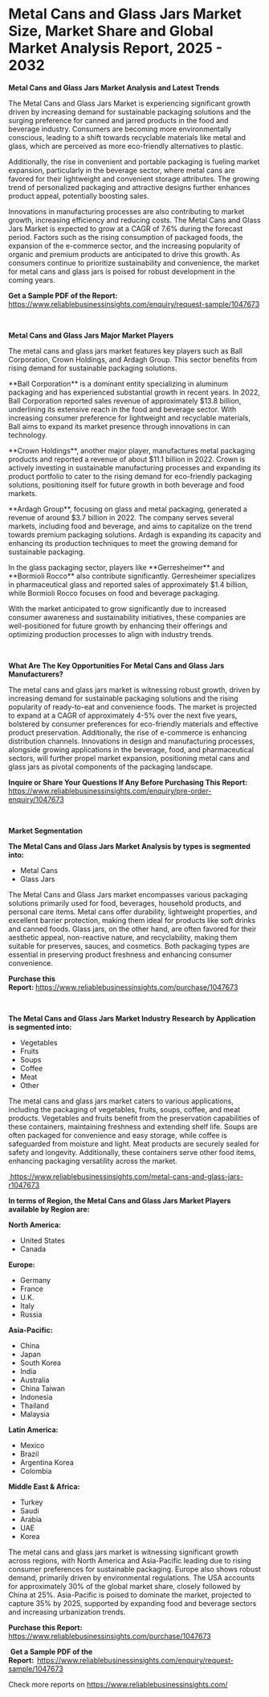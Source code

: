 <p><h1>Metal Cans and Glass Jars Market Size, Market Share and Global Market Analysis Report, 2025 - 2032</h1></p><p><strong>Metal Cans and Glass Jars Market Analysis and Latest Trends</strong></p>
<p><p>The Metal Cans and Glass Jars Market is experiencing significant growth driven by increasing demand for sustainable packaging solutions and the surging preference for canned and jarred products in the food and beverage industry. Consumers are becoming more environmentally conscious, leading to a shift towards recyclable materials like metal and glass, which are perceived as more eco-friendly alternatives to plastic. </p><p>Additionally, the rise in convenient and portable packaging is fueling market expansion, particularly in the beverage sector, where metal cans are favored for their lightweight and convenient storage attributes. The growing trend of personalized packaging and attractive designs further enhances product appeal, potentially boosting sales.</p><p>Innovations in manufacturing processes are also contributing to market growth, increasing efficiency and reducing costs. The Metal Cans and Glass Jars Market is expected to grow at a CAGR of 7.6% during the forecast period. Factors such as the rising consumption of packaged foods, the expansion of the e-commerce sector, and the increasing popularity of organic and premium products are anticipated to drive this growth. As consumers continue to prioritize sustainability and convenience, the market for metal cans and glass jars is poised for robust development in the coming years.</p></p>
<p><strong>Get a Sample PDF of the Report:&nbsp;</strong> <a href="https://www.reliablebusinessinsights.com/enquiry/request-sample/1047673?utm_campaign=3494&utm_medium=2&utm_source=Github&utm_content=ia&utm_term=04042025&utm_id=metal-cans-and-glass-jars">https://www.reliablebusinessinsights.com/enquiry/request-sample/1047673</a></p>
<p>&nbsp;</p>
<p><strong>Metal Cans and Glass Jars Major Market Players</strong></p>
<p><p>The metal cans and glass jars market features key players such as Ball Corporation, Crown Holdings, and Ardagh Group. This sector benefits from rising demand for sustainable packaging solutions. </p><p>**Ball Corporation** is a dominant entity specializing in aluminum packaging and has experienced substantial growth in recent years. In 2022, Ball Corporation reported sales revenue of approximately $13.8 billion, underlining its extensive reach in the food and beverage sector. With increasing consumer preference for lightweight and recyclable materials, Ball aims to expand its market presence through innovations in can technology.</p><p>**Crown Holdings**, another major player, manufactures metal packaging products and reported a revenue of about $11.1 billion in 2022. Crown is actively investing in sustainable manufacturing processes and expanding its product portfolio to cater to the rising demand for eco-friendly packaging solutions, positioning itself for future growth in both beverage and food markets.</p><p>**Ardagh Group**, focusing on glass and metal packaging, generated a revenue of around $3.7 billion in 2022. The company serves several markets, including food and beverage, and aims to capitalize on the trend towards premium packaging solutions. Ardagh is expanding its capacity and enhancing its production techniques to meet the growing demand for sustainable packaging.</p><p>In the glass packaging sector, players like **Gerresheimer** and **Bormioli Rocco** also contribute significantly. Gerresheimer specializes in pharmaceutical glass and reported sales of approximately $1.4 billion, while Bormioli Rocco focuses on food and beverage packaging.</p><p>With the market anticipated to grow significantly due to increased consumer awareness and sustainability initiatives, these companies are well-positioned for future growth by enhancing their offerings and optimizing production processes to align with industry trends.</p></p>
<p>&nbsp;</p>
<p><strong>What Are The Key Opportunities For Metal Cans and Glass Jars Manufacturers?</strong></p>
<p><p>The metal cans and glass jars market is witnessing robust growth, driven by increasing demand for sustainable packaging solutions and the rising popularity of ready-to-eat and convenience foods. The market is projected to expand at a CAGR of approximately 4-5% over the next five years, bolstered by consumer preferences for eco-friendly materials and effective product preservation. Additionally, the rise of e-commerce is enhancing distribution channels. Innovations in design and manufacturing processes, alongside growing applications in the beverage, food, and pharmaceutical sectors, will further propel market expansion, positioning metal cans and glass jars as pivotal components of the packaging landscape.</p></p>
<p><strong>Inquire or Share Your Questions If Any Before Purchasing This Report:</strong> <a href="https://www.reliablebusinessinsights.com/enquiry/pre-order-enquiry/1047673?utm_campaign=3494&utm_medium=2&utm_source=Github&utm_content=ia&utm_term=04042025&utm_id=metal-cans-and-glass-jars">https://www.reliablebusinessinsights.com/enquiry/pre-order-enquiry/1047673</a></p>
<p>&nbsp;</p>
<p><strong>Market Segmentation</strong></p>
<p><strong>The Metal Cans and Glass Jars Market Analysis by types is segmented into:</strong></p>
<p><ul><li>Metal Cans</li><li>Glass Jars</li></ul></p>
<p><p>The Metal Cans and Glass Jars market encompasses various packaging solutions primarily used for food, beverages, household products, and personal care items. Metal cans offer durability, lightweight properties, and excellent barrier protection, making them ideal for products like soft drinks and canned foods. Glass jars, on the other hand, are often favored for their aesthetic appeal, non-reactive nature, and recyclability, making them suitable for preserves, sauces, and cosmetics. Both packaging types are essential in preserving product freshness and enhancing consumer convenience.</p></p>
<p><strong>Purchase this Report:&nbsp;</strong><a href="https://www.reliablebusinessinsights.com/purchase/1047673?utm_campaign=3494&utm_medium=2&utm_source=Github&utm_content=ia&utm_term=04042025&utm_id=metal-cans-and-glass-jars">https://www.reliablebusinessinsights.com/purchase/1047673</a></p>
<p>&nbsp;</p>
<p><strong>The Metal Cans and Glass Jars Market Industry Research by Application is segmented into:</strong></p>
<p><ul><li>Vegetables</li><li>Fruits</li><li>Soups</li><li>Coffee</li><li>Meat</li><li>Other</li></ul></p>
<p><p>The metal cans and glass jars market caters to various applications, including the packaging of vegetables, fruits, soups, coffee, and meat products. Vegetables and fruits benefit from the preservation capabilities of these containers, maintaining freshness and extending shelf life. Soups are often packaged for convenience and easy storage, while coffee is safeguarded from moisture and light. Meat products are securely sealed for safety and longevity. Additionally, these containers serve other food items, enhancing packaging versatility across the market.</p></p>
<p><a href="https://www.reliablebusinessinsights.com/metal-cans-and-glass-jars-r1047673?utm_campaign=3494&utm_medium=2&utm_source=Github&utm_content=ia&utm_term=04042025&utm_id=metal-cans-and-glass-jars">&nbsp;https://www.reliablebusinessinsights.com/metal-cans-and-glass-jars-r1047673</a></p>
<p><strong>In terms of Region, the Metal Cans and Glass Jars Market Players available by Region are:</strong></p>
<p>
    <p> <strong> North America: </strong>
        <ul>
            <li>United States</li>
            <li>Canada</li>
        </ul>
        </p> 
    <p> <strong> Europe: </strong>
        <ul>
            <li>Germany</li>
            <li>France</li>
            <li>U.K.</li>
            <li>Italy</li>
            <li>Russia</li>
        </ul>
        </p> 
    <p> <strong> Asia-Pacific: </strong>
        <ul>
            <li>China</li>
            <li>Japan</li>
            <li>South Korea</li>
            <li>India</li>
            <li>Australia</li>
            <li>China Taiwan</li>
            <li>Indonesia</li>
            <li>Thailand</li>
            <li>Malaysia</li>
        </ul>
        </p> 
    <p> <strong> Latin America: </strong>
        <ul>
            <li>Mexico</li>
            <li>Brazil</li>
            <li>Argentina Korea</li>
            <li>Colombia</li>
        </ul>
        </p> 
    <p> <strong> Middle East & Africa: </strong>
        <ul>
            <li>Turkey</li>
            <li>Saudi</li>
            <li>Arabia</li>
            <li>UAE</li>
            <li>Korea</li>
        </ul>
    </p>
    </p>
<p><p>The metal cans and glass jars market is witnessing significant growth across regions, with North America and Asia-Pacific leading due to rising consumer preferences for sustainable packaging. Europe also shows robust demand, primarily driven by environmental regulations. The USA accounts for approximately 30% of the global market share, closely followed by China at 25%. Asia-Pacific is poised to dominate the market, projected to capture 35% by 2025, supported by expanding food and beverage sectors and increasing urbanization trends.</p></p>
<p><strong>Purchase this Report: </strong><a href="https://www.reliablebusinessinsights.com/purchase/1047673?utm_campaign=3494&utm_medium=2&utm_source=Github&utm_content=ia&utm_term=04042025&utm_id=metal-cans-and-glass-jars">https://www.reliablebusinessinsights.com/purchase/1047673</a></p>
<p>&nbsp;<strong>Get a Sample PDF of the Report:&nbsp;&nbsp;</strong><a href="https://www.reliablebusinessinsights.com/enquiry/request-sample/1047673?utm_campaign=3494&utm_medium=2&utm_source=Github&utm_content=ia&utm_term=04042025&utm_id=metal-cans-and-glass-jars">https://www.reliablebusinessinsights.com/enquiry/request-sample/1047673</a></p>
<p><strong></strong></p>
<p>Check more reports on <a href="https://www.reliablebusinessinsights.com/?utm_campaign=3494&utm_medium=2&utm_source=Github&utm_content=ia&utm_term=04042025&utm_id=metal-cans-and-glass-jars">https://www.reliablebusinessinsights.com/</a></p>